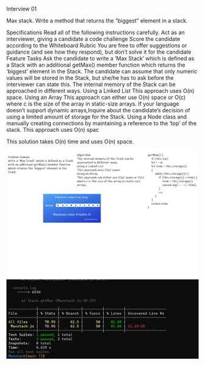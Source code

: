 Interview 01


Max stack. Write a method that returns the “biggest” element in a stack.

Specifications
Read all of the following instructions carefully.
Act as an interviewer, giving a candidate a code challenge
Score the candidate according to the Whiteboard Rubric
You are free to offer suggestions or guidance (and see how they respond), but don’t solve it for the candidate
Feature Tasks
Ask the candidate to write a ‘Max Stack’ which is defined as a Stack with an additional getMax() member function which returns the ‘biggest’ element in the Stack.
The candidate can assume that only numeric values will be stored in the Stack, but she/he has to ask before the interviewer can state this.
The internal memory of the Stack can be approached in different ways.
Using a Linked List
This approach uses O(n) space.
Using an Array
This approach can either use O(n) space or O(c) where c is the size of the array in static-size arrays.
If your language doesn’t support dynamic arrays,Inquire about the candidate’s decision of using a limited amount of storage for the Stack.
Using a Node class and manually creating connections by maintaining a reference to the ‘top’ of the stack.
This approach uses O(n) spac

This solution takes O(n) time and uses O(n) space.

![img](14.png) 
![img](1414.png) 